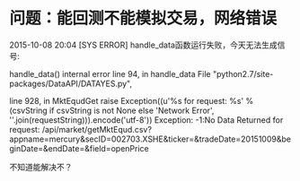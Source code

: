 # 问题：能回测不能模拟交易，网络错误

2015-10-08 20:04 [SYS ERROR] 
handle_data函数运行失败，今天无法生成信号: 

handle_data() internal error line 94, in handle_data File "python2.7/site-packages/DataAPI/DATAYES.py", 

line 928, in MktEqudGet raise Exception((u'%s for request: %s' % (csvString if csvString is not None else 'Network Error', ''.join(requestString))).encode('utf-8')) Exception: -1:No Data Returned for request: /api/market/getMktEqud.csv?appname=mercury&secID=002703.XSHE&ticker=&tradeDate=20151009&beginDate=&endDate=&field=openPrice

不知道能解决不？